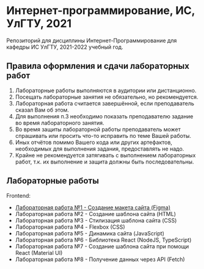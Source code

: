 # Интернет-программирование, ИС, УлГТУ, 2021

Репозиторий для дисциплины Интернет-Программирование для кафедры ИС УлГТУ, 2021-2022 учебный год.

## Правила оформления и сдачи лабораторных работ

1. Лабораторные работы выполняются в аудитории или дистанционно.
2. Посещать лабораторные занятия не обязательно, но рекомендуется.
3. Лабораторная работа считается завершённой, если преподаватель сказал Вам об этом.
4. Для выполнения п.3 необходимо показать преподавателю задание во время лабораторного занятия.
5. Во время защиты лабораторной работы преподаватель может спрашивать или просить что-то исправить по теме Вашей работы.
6. Иных отчётов помимо Вашего кода или других артефактов, необходимых для выполнения задания, предоставлять не надо.
7. Крайне не рекомендуется затягивать с выполнением лабораторных работ, т.к. их выполнение и защита должны быть последовательны.

## Лабораторные работы

Frontend:

* [Лабораторная работа №1 - Создание макета сайта (Figma)](/lw01/README.md)
* Лабораторная работа №2 - Создание шаблона сайта (HTML)
* Лабораторная работа №3 - Стилизация шаблона сайта (CSS)
* Лабораторная работа №4 - Flexbox (CSS)
* Лабораторная работа №5 - Динамика сайта (JavaScript)
* Лабораторная работа №6 - Библиотека React (NodeJS, TypeScript)
* Лабораторная работа №7 - Создание шаблона сайта при помощи React (Material UI)
* Лабораторная работа №8 - Получение данных через API (Fetch)
